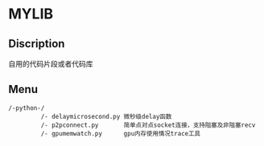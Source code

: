 # MYLIB
## Discription
自用的代码片段或者代码库

## Menu
```
/-python-/
         /- delaymicrosecond.py 微秒级delay函数
         /- p2pconnect.py       简单点对点socket连接，支持阻塞及非阻塞recv
         /- gpumemwatch.py      gpu内存使用情况trace工具
```
    